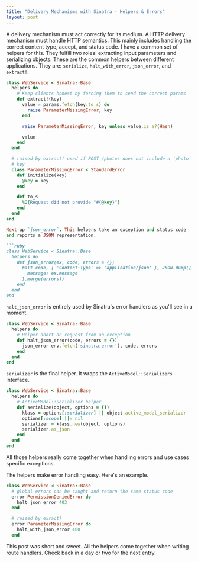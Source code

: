 ```yaml
---
title: "Delivery Mechanisms with Sinatra - Helpers & Errors"
layout: post
---
```


A delivery mechanism must act correctly for its medium. A HTTP
delivery mechanism must handle HTTP semantics. This mainly includes
handling the correct content type, accept, and status code. I have a
common set of helpers for this. They fulfill two
roles: extracting input parameters and serializing objects. These are
the common helpers between different applications. They
are: `serialize`, `halt_with_error`, `json_error`, and `extract!`.

```ruby
class WebService < Sinatra::Base
  helpers do
    # Keep clients honest by forcing them to send the correct params
    def extract!(key)
      value = params.fetch(key.to_s) do
        raise ParameterMissingError, key
      end

      raise ParameterMissingError, key unless value.is_a?(Hash)

      value
    end
  end

  # raised by extract! used if POST /photos does not include a `photo`
  # key
  class ParameterMissingError < StandardError
    def initialize(key)
      @key = key
    end

    def to_s
      %Q{Request did not provide "#{@key}"}
    end
  end
end

Next up `json_error`. This helpers take an exception and status code
and reports a JSON representation.

```ruby
class WebService < Sinatra::Base
  helpers do
    def json_error(ex, code, errors = {})
      halt code, { 'Content-Type' => 'application/json' }, JSON.dump({
        message: ex.message
      }.merge(errors))
    end
  end
end
```

`halt_json_error` is entirely used by Sinatra's error handlers as
you'll see in a moment.

```ruby
class WebService < Sinatra::Base
  helpers do
    # Helper abort an request from an exception
    def halt_json_error(code, errors = {})
      json_error env.fetch('sinatra.error'), code, errors
    end
  end
end
```

`serializer` is the final helper. It wraps the `ActiveModel::Serializers`
interface.

```ruby
class WebService < Sinatra::Base
  helpers do
    # ActiveModel::Serializer helper
    def serialize(object, options = {})
      klass = options[:serializer] || object.active_model_serializer
      options[:scope] ||= nil
      serializer = klass.new(object, options)
      serializer.as_json
    end
  end
end
```

All those helpers really come together when handling errors and use
cases specific exceptions.

The helpers make error handling easy. Here's an example.

```ruby
class WebService < Sinatra::Base
  # global errors can be caught and return the same status code
  error PermissionDeniedError do
    halt_json_error 403
  end

  # raised by exract!
  error ParameterMissingError do
    halt_with_json_error 400
  end
```

This post was short and sweet. All the helpers come together when
writing route handlers. Check back in a day or two for the next entry.
